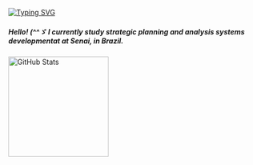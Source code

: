 [![Typing SVG](https://readme-typing-svg.herokuapp.com?font=Crimson+Text&size=30&pause=1000&color=8B0000D7&width=435&separator=%3C&lines=Greetings!+;P)](https://git.io/typing-svg)
##### Hello! (^^ゞ I currently study strategic planning and analysis systems developmentat at Senai, in Brazil.
  <img 
    align="left" 
    alt="GitHub Stats" 
    height="200" 
    style="padding-right: 10px;" 
    src="https://github-readme-stats.vercel.app/api?username=drob7ki&show_icons=true&theme=tokyonight&include_all_commits=true&locale=pt-br"/>

